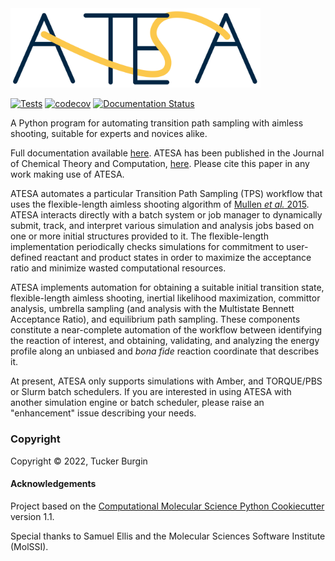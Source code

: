 <img src="docs/_images/atesa_logo.png" alt="ATESA_logo" width="400"/>

[//]: # (Badges)
[![Tests](https://github.com/team-mayes/atesa/actions/workflows/CI.yml/badge.svg)](https://github.com/team-mayes/atesa/actions/workflows/CI.yml)
[![codecov](https://codecov.io/gh/team-mayes/atesa/branch/master/graph/badge.svg)](https://codecov.io/gh/team-mayes/atesa/branch/master)
[![Documentation Status](https://readthedocs.org/projects/atesa/badge/?version=latest)](https://atesa.readthedocs.io/en/latest/?badge=latest)


A Python program for automating transition path sampling with aimless shooting, suitable for experts and novices alike.

Full documentation available [here](https://atesa.readthedocs.io/en/latest/). ATESA has been published in the Journal of Chemical Theory and Computation, [here](doi.org/10.1021/acs.jctc.2c00543). Please cite this paper in any work making use of ATESA.

ATESA automates a particular Transition Path Sampling (TPS) workflow that uses the flexible-length aimless shooting algorithm of [Mullen *et al.* 2015](http://doi.org/10.1021/acs.jctc.5b00032). ATESA interacts directly with a batch system or job manager to dynamically submit, track, and interpret various simulation and analysis jobs based on one or more initial structures provided to it. The flexible-length implementation periodically checks simulations for commitment to user-defined reactant and product states in order to maximize the acceptance ratio and minimize wasted computational resources.

ATESA implements automation for obtaining a suitable initial transition state, flexible-length aimless shooting, inertial likelihood maximization, committor analysis, umbrella sampling (and analysis with the Multistate Bennett Acceptance Ratio), and equilibrium path sampling. These components constitute a near-complete automation of the workflow between identifying the reaction of interest, and obtaining, validating, and analyzing the energy profile along an unbiased and *bona fide* reaction coordinate that describes it.

At present, ATESA only supports simulations with Amber, and TORQUE/PBS or Slurm batch schedulers. If you are interested in using ATESA with another simulation engine or batch scheduler, please raise an "enhancement" issue describing your needs.

### Copyright

Copyright © 2022, Tucker Burgin


#### Acknowledgements
 
Project based on the 
[Computational Molecular Science Python Cookiecutter](https://github.com/molssi/cookiecutter-cms) version 1.1.

Special thanks to Samuel Ellis and the Molecular Sciences Software Institute (MolSSI).
